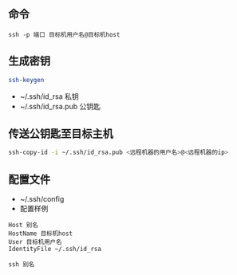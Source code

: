 ## 命令

```shell
ssh -p 端口 目标机用户名@目标机host
```

## 生成密钥

```sh
ssh-keygen
```

- ~/.ssh/id_rsa 私钥
- ~/.ssh/id_rsa.pub 公钥匙

## 传送公钥匙至目标主机

```sh
ssh-copy-id -i ~/.ssh/id_rsa.pub <远程机器的用户名>@<远程机器的ip>
```

## 配置文件

- ~/.ssh/config
- 配置样例

```shell
Host 别名
HostName 目标机host
User 目标机用户名
IdentityFile ~/.ssh/id_rsa
```

```shell
ssh 别名
```
